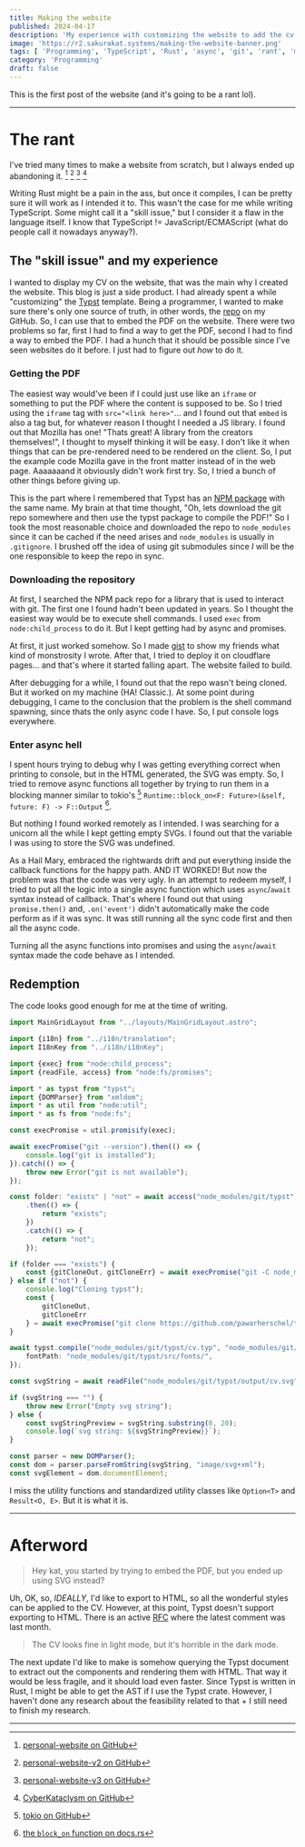 ```yaml
---
title: Making the website
published: 2024-04-17
description: 'My experience with customizing the website to add the cv page. I talk about the various issues I encountered, what ultimately worked, and the annoyances of using TypeScript coming from rust.'
image: 'https://r2.sakurakat.systems/making-the-website-banner.png'
tags: [ 'Programming', 'TypeScript', 'Rust', 'async', 'git', 'rant', 'meta', ]
category: 'Programming'
draft: false
---
```



This is the first post of the website (and it's going to be a rant lol).

---

# The rant

I've tried many times to make a website from scratch, but I always ended up abandoning it.
[^personal-website-1]
[^personal-website-2]
[^personal-website-3]
[^godot-game-as-website]

Writing <span>Rust</span> might be a pain in the ass,
but once it compiles,
I can be pretty sure it will work as I intended it to.
This wasn't the case for me while writing <span>TypeScript</span>.
Some might call it a "skill issue," but I consider it a flaw in the language itself.
I know that <span>TypeScript</span> <span>!=</span> <span>JavaScript</span>/ECMAScript (what do people call it nowadays
anyway?).

## The "skill issue" and my experience

I wanted to display my CV on the website,
that was the main why I created the website.
This blog is just a side product.
I had already spent a while "customizing" the [Typst](https://typst.app/) template.
Being a programmer, I wanted to
make sure there's only one source of truth, in other words, the [repo](https://github.com/pawarherschel/typst) on my
GitHub.
So, I can use that to embed the PDF on the website.
There were two problems so far, first I had to find a way to
get the PDF, second I had to find a way to embed the PDF.
I had a hunch that it should be possible since I've seen
websites do it before.
I just had to figure out _how_ to do it.

### Getting the PDF

The easiest way would've been if I could just use like an `iframe` or something to put the PDF where the content is
supposed to be.
So I tried using the `iframe` tag with `src="<link here>"`...
and I found out that `embed` is also a tag but, for whatever reason I thought I needed a JS library.
I found out that Mozilla has one!
"Thats great!
A library from the creators themselves!",
I thought to myself thinking it will be easy.
I don't like it when things that can be pre-rendered need to be rendered on the client.
So, I put the example code Mozilla gave in the front matter instead of in the web page.
Aaaaaaand it obviously didn't work first try.
So, I tried a bunch of other things before giving up.

This is the part where I remembered that Typst has an [NPM package](https://www.npmjs.com/package/typst) with the same
name.
My brain at that time thought, "Oh, lets download the git repo somewhere and then use the typst package to compile the
PDF!"
So I took the most reasonable choice and downloaded the repo to `node_modules` since it can be cached if the need arises
and `node_modules` is usually in `.gitignore`.
I brushed off the idea of using git submodules since *I* will be the one responsible to keep the repo in sync.

### Downloading the repository

At first, I searched the NPM pack repo for a library that is used to interact with git.
The first one I found hadn't been updated in years.
So I thought the easiest way would be to execute shell commands.
I used `exec` from `node:child_process` to do it.
But I kept getting had by async and promises.

At first, it just worked somehow.
So I made [gist](https://gist.github.com/pawarherschel/7ef2514d2aaf6ac6ca574daa909c935f) to show my friends what kind of
monstrosity I wrote.
After that, I tried to deploy it on cloudflare pages... and that's where it started falling apart.
The website failed to build.

After debugging for a while, I found out that the repo wasn't being cloned.
But it worked on my machine (HA! Classic.).
At some point during debugging, I came to the conclusion that the problem is the shell command spawning, since thats the
only async code I have.
So, I put console logs everywhere.

### Enter async hell

I spent hours trying to debug why I was getting everything correct when printing to console, but in the HTML generated,
the SVG was empty.
So, I tried to remove async functions all together by trying to run them in a blocking manner similar
to tokio's [^tokio] `Runtime::block_on<F: Future>(&self, future: F) -> F::Output` [^block_on].

But nothing I found worked remotely as I intended.
I was searching for a unicorn all the while I kept getting empty SVGs.
I found out that the variable I was using to store the SVG was undefined.

As a Hail Mary, embraced the rightwards drift and put everything inside the callback functions for the happy path.
AND IT WORKED!
But now the problem was that the code was very ugly.
In an attempt to redeem myself, I tried to put all the logic into a single async function which uses `async`/`await`
syntax instead of callback.
That's where I found out that using `promise.then()` and, `.on('event')` didn't automatically make the code perform as
if it was sync.
It was still running all the sync code first and then all the async code.

Turning all the async functions into promises and using the `async`/`await` syntax made the code behave as I intended.

## Redemption

The code looks good enough for me at the time of writing.

```typescript
import MainGridLayout from "../layouts/MainGridLayout.astro";

import {i18n} from "../i18n/translation";
import I18nKey from "../i18n/i18nKey";

import {exec} from "node:child_process";
import {readFile, access} from "node:fs/promises";

import * as typst from "typst";
import {DOMParser} from "xmldom";
import * as util from "node:util";
import * as fs from "node:fs";

const execPromise = util.promisify(exec);

await execPromise("git --version").then(() => {
    console.log("git is installed");
}).catch(() => {
    throw new Error("git is not available");
});

const folder: "exists" | "not" = await access("node_modules/git/typst", fs.constants.F_OK)
    .then(() => {
        return "exists";
    })
    .catch(() => {
        return "not";
    });

if (folder === "exists") {
    const {gitCloneOut, gitCloneErr} = await execPromise("git -C node_modules/git/typst pull");
} else if ("not") {
    console.log("Cloning typst");
    const {
        gitCloneOut,
        gitCloneErr
    } = await execPromise("git clone https://github.com/pawarherschel/typst.git node_modules/git/typst");
}

await typst.compile("node_modules/git/typst/cv.typ", "node_modules/git/typst/output/cv.svg", {
    fontPath: "node_modules/git/typst/src/fonts/",
});

const svgString = await readFile("node_modules/git/typst/output/cv.svg", "utf-8");

if (svgString === "") {
    throw new Error("Empty svg string");
} else {
    const svgStringPreview = svgString.substring(0, 20);
    console.log(`svg string: ${svgStringPreview}}`);
}

const parser = new DOMParser();
const dom = parser.parseFromString(svgString, "image/svg+xml");
const svgElement = dom.documentElement;
```

I miss the utility functions and standardized utility classes like `Option<T>` and `Result<O, E>`.
But it is what it is.

---

# Afterword

> Hey kat, you started by trying to embed the PDF, but you ended up using SVG instead?

Uh, OK, so, *IDEALLY*, I'd like to export to HTML, so all the wonderful styles can be applied to the CV. However, at
this point, Typst doesn't support exporting to HTML.
There is an active [RFC](https://github.com/typst/typst/issues/721) where the latest comment was last month.

> The CV looks fine in light mode, but it's horrible in the dark mode.

The next update I'd like to make is somehow querying the Typst document to extract out the components and rendering them
with HTML.
That way it would be less fragile, and it should load even faster.
Since Typst is written in <span>Rust</span>, I might be able to get the AST if I use the Typst crate.
However, I haven't done any research about the feasibility related to that + I still need to finish my research.

---
[^personal-website-1]: [personal-website on GitHub](https://github.com/pawarherschel/personal-website)
[^personal-website-2]: [personal-website-v2 on GitHub](https://github.com/pawarherschel/personal-website-v2)
[^personal-website-3]: [personal-website-v3 on GitHub](https://github.com/pawarherschel/personal-website-v3)
[^godot-game-as-website]: [CyberKataclysm on GitHub](https://github.com/pawarherschel/CyberKataclysm)
[^tokio]: [tokio on GitHub](https://github.com/tokio-rs/tokio)
[^block_on]: [the `block_on` function on docs.rs](https://docs.rs/tokio/latest/tokio/runtime/struct.Runtime.html#method.block_on)